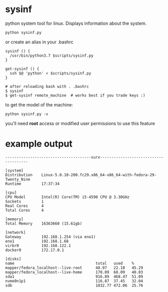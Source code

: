 # sysinf
python system tool for linux. Displays information about the system.

```
python sysinf.py
```

or create an alias in your .bashrc

```
sysinf () {
  /usr/bin/python3.7 $scripts/sysinf.py
}

get-sysinf () {
  ssh $@ 'python' < $scripts/sysinf.py
}

# after reloading bash with . .bashrc
$ sysinf
$ get-sysinf remote_machine  # works best if you trade keys :)
```

to get the model of the machine:
```
python sysinf.py -v
```
you'll need **root** access or modified user
permissions to use this feature

# example output

```
--------------------------------------surx--------------------------------------

[system]
Distribution    Linux-5.0.10-200.fc29.x86_64-x86_64-with-fedora-29-Twenty_Nine
Runtime         17:37:34

[cpu]
CPU Model       Intel(R) Core(TM) i5-4590 CPU @ 3.30GHz
Sockets         1
Real Cores      4
Total Cores     4

[memory]
Total Memory    16363660 (15.61gb)

[network]
Gateway         192.168.1.254 (via eno1)
eno1            192.168.1.68
virbr0          192.168.122.1
docker0         172.17.0.1

[disks]
name                                    total   used    %
mapper/fedora_localhost--live-root      48.97   22.18   45.29
mapper/fedora_localhost--live-home      170.09  68.09   40.03
sda1                                    916.89  468.47  51.09
nvme0n1p1                               116.87  37.45   32.04
sdb                                     1832.77 472.06  25.76
```
